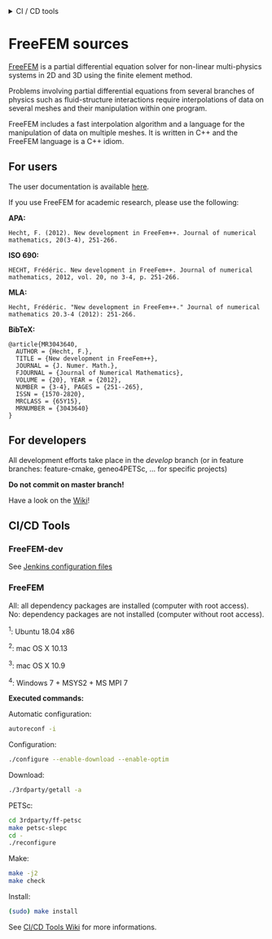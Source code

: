 <!----------------------------------------------------------------------------------->
<!--- This file is part of FreeFEM.                                               --->
<!---                                                                             --->
<!--- FreeFEM is free software: you can redistribute it and/or modify             --->
<!--- it under the terms of the GNU Lesser General Public License as published by --->
<!--- the Free Software Foundation, either version 3 of the License, or           --->
<!--- (at your option) any later version.                                         --->
<!---                                                                             --->
<!--- FreeFEM is distributed in the hope that it will be useful,                  --->
<!--- but WITHOUT ANY WARRANTY; without even the implied warranty of              --->
<!--- MERCHANTABILITY or FITNESS FOR A PARTICULAR PURPOSE.  See the               --->
<!--- GNU Lesser General Public License for more details.                         --->
<!---                                                                             --->
<!--- You should have received a copy of the GNU Lesser General Public License    --->
<!--- along with Foobar.  If not, see <http://www.gnu.org/licenses/>.             --->
<!----------------------------------------------------------------------------------->

<details>
<summary> CI / CD tools </summary>

| Codacy | Travis | LGTM | Coverity |
|:------:|:------:|:----:|:--------:|
| [![Codacy Badge](https://api.codacy.com/project/badge/Grade/710d25bb3c6040c19c3ff7c0f3201835)](https://www.codacy.com/app/sgarnotel/FreeFem-sources?utm_source=github.com&amp;utm_medium=referral&amp;utm_content=FreeFem/FreeFem-sources&amp;utm_campaign=Badge_Grade) | [![Build Status](https://travis-ci.org/FreeFem/FreeFem-sources.svg?branch=master)](https://travis-ci.org/FreeFem/FreeFem-sources) | [![Language grade: C/C++](https://img.shields.io/lgtm/grade/cpp/g/FreeFem/FreeFem-sources.svg?logo=lgtm&logoWidth=18)](https://lgtm.com/projects/g/FreeFem/FreeFem-sources/context:cpp) | <a href="https://scan.coverity.com/projects/freefem-freefem-sources"><img alt="Coverity Scan Build Status" src="https://scan.coverity.com/projects/15433/badge.svg"/></a> |

Jenkins ([FreeFEM-dev](https://ci.inria.fr/freefem-dev/)):

*Develop branch only*

| Job   | MacOS 10.10 | MacOS 10.13 | Ubuntu 16.04 | Ubuntu 18.04 | Windows |
|:-----:|:-----------:|:-----------:|:------------:|:------------:|:-------:|
| Job 1 | [![Build Status](https://ci.inria.fr/freefem-dev/buildStatus/icon?job=FreeFEM-sources-macos1010-job1)](https://ci.inria.fr/freefem-dev/job/FreeFEM-sources-macos1010-job1/) | [![Build Status](https://ci.inria.fr/freefem-dev/buildStatus/icon?job=FreeFEM-sources-macos1013-job1)](https://ci.inria.fr/freefem-dev/job/FreeFEM-sources-macos1013-job1/) | [![Build Status](https://ci.inria.fr/freefem-dev/buildStatus/icon?job=FreeFEM-sources-ubuntu1604-job1)](https://ci.inria.fr/freefem-dev/view/Ubuntu%2016.04/job/FreeFEM-sources-ubuntu1604-job1/) | [![Build Status](https://ci.inria.fr/freefem-dev/buildStatus/icon?job=FreeFEM-sources-ubuntu1804-job1)](https://ci.inria.fr/freefem-dev/view/Ubuntu%2018.04/job/FreeFEM-sources-ubuntu1804-job1/) | |
| Job 2 | [![Build Status](https://ci.inria.fr/freefem-dev/buildStatus/icon?job=FreeFEM-sources-macos1010-job2)](https://ci.inria.fr/freefem-dev/job/FreeFEM-sources-macos1010-job2/) | [![Build Status](https://ci.inria.fr/freefem-dev/buildStatus/icon?job=FreeFEM-sources-macos1013-job2)](https://ci.inria.fr/freefem-dev/job/FreeFEM-sources-macos1013-job2/) | [![Build Status](https://ci.inria.fr/freefem-dev/buildStatus/icon?job=FreeFEM-sources-ubuntu1604-job2)](https://ci.inria.fr/freefem-dev/view/Ubuntu%2016.04/job/FreeFEM-sources-ubuntu1604-job2/) | [![Build Status](https://ci.inria.fr/freefem-dev/buildStatus/icon?job=FreeFEM-sources-ubuntu1804-job2)](https://ci.inria.fr/freefem-dev/view/Ubuntu%2018.04/job/FreeFEM-sources-ubuntu1804-job2/) | |
| Job 3 | [![Build Status](https://ci.inria.fr/freefem-dev/buildStatus/icon?job=FreeFEM-sources-macos1010-job3)](https://ci.inria.fr/freefem-dev/job/FreeFEM-sources-macos1010-job3/) | [![Build Status](https://ci.inria.fr/freefem-dev/buildStatus/icon?job=FreeFEM-sources-macos1013-job3)](https://ci.inria.fr/freefem-dev/job/FreeFEM-sources-macos1013-job3/) | [![Build Status](https://ci.inria.fr/freefem-dev/buildStatus/icon?job=FreeFEM-sources-ubuntu1604-job3)](https://ci.inria.fr/freefem-dev/view/Ubuntu%2016.04/job/FreeFEM-sources-ubuntu1604-job3/) | [![Build Status](https://ci.inria.fr/freefem-dev/buildStatus/icon?job=FreeFEM-sources-ubuntu1804-job3)](https://ci.inria.fr/freefem-dev/view/Ubuntu%2018.04/job/FreeFEM-sources-ubuntu1804-job3/) | |
| Job 4 | [![Build Status](https://ci.inria.fr/freefem-dev/buildStatus/icon?job=FreeFEM-sources-macos1010-job4)](https://ci.inria.fr/freefem-dev/job/FreeFEM-sources-macos1010-job4/) | [![Build Status](https://ci.inria.fr/freefem-dev/buildStatus/icon?job=FreeFEM-sources-macos1013-job4)](https://ci.inria.fr/freefem-dev/job/FreeFEM-sources-macos1013-job4/) | [![Build Status](https://ci.inria.fr/freefem-dev/buildStatus/icon?job=FreeFEM-sources-ubuntu1604-job4)](https://ci.inria.fr/freefem-dev/view/Ubuntu%2016.04/job/FreeFEM-sources-ubuntu1604-job4/) | [![Build Status](https://ci.inria.fr/freefem-dev/buildStatus/icon?job=FreeFEM-sources-ubuntu1804-job4)](https://ci.inria.fr/freefem-dev/view/Ubuntu%2018.04/job/FreeFEM-sources-ubuntu1804-job4/) | |
| Job 5 | [![Build Status](https://ci.inria.fr/freefem-dev/buildStatus/icon?job=FreeFEM-sources-macos1010-job5)](https://ci.inria.fr/freefem-dev/job/FreeFEM-sources-macos1010-job5/) | [![Build Status](https://ci.inria.fr/freefem-dev/buildStatus/icon?job=FreeFEM-sources-macos1013-job5)](https://ci.inria.fr/freefem-dev/job/FreeFEM-sources-macos1013-job5/) | [![Build Status](https://ci.inria.fr/freefem-dev/buildStatus/icon?job=FreeFEM-sources-ubuntu1604-job5)](https://ci.inria.fr/freefem-dev/view/Ubuntu%2016.04/job/FreeFEM-sources-ubuntu1604-job5/) | [![Build Status](https://ci.inria.fr/freefem-dev/buildStatus/icon?job=FreeFEM-sources-ubuntu1804-job5)](https://ci.inria.fr/freefem-dev/view/Ubuntu%2018.04/job/FreeFEM-sources-ubuntu1804-job5/) | |
| Job 6 | [![Build Status](https://ci.inria.fr/freefem-dev/buildStatus/icon?job=FreeFEM-sources-macos1010-job6)](https://ci.inria.fr/freefem-dev/job/FreeFEM-sources-macos1010-job6/) | [![Build Status](https://ci.inria.fr/freefem-dev/buildStatus/icon?job=FreeFEM-sources-macos1013-job6)](https://ci.inria.fr/freefem-dev/job/FreeFEM-sources-macos1013-job6/) | [![Build Status](https://ci.inria.fr/freefem-dev/buildStatus/icon?job=FreeFEM-sources-ubuntu1604-job6)](https://ci.inria.fr/freefem-dev/view/Ubuntu%2016.04/job/FreeFEM-sources-ubuntu1604-job6/) | [![Build Status](https://ci.inria.fr/freefem-dev/buildStatus/icon?job=FreeFEM-sources-ubuntu1804-job6)](https://ci.inria.fr/freefem-dev/view/Ubuntu%2018.04/job/FreeFEM-sources-ubuntu1804-job6/) | [![Build Status](https://ci.inria.fr/freefem-dev/buildStatus/icon?job=FreeFEM-sources-windows7)](https://ci.inria.fr/freefem-dev/view/Windows/job/FreeFem-sources-windows7/) |
| Job CMake | [![Build Status](https://ci.inria.fr/freefem-dev/buildStatus/icon?job=FreeFEM-sources-macos1010-jobCMake)](https://ci.inria.fr/freefem-dev/view/MacOS%2010.10/job/FreeFEM-sources-macos1010-jobCMake/) | [![Build Status](https://ci.inria.fr/freefem-dev/buildStatus/icon?job=FreeFEM-sources-macos1013-jobCMake)](https://ci.inria.fr/freefem-dev/view/MacOS%2010.13/job/FreeFEM-sources-macos1013-jobCMake/) | [![Build Status](https://ci.inria.fr/freefem-dev/buildStatus/icon?job=FreeFEM-sources-ubuntu1604-jobCMake)](https://ci.inria.fr/freefem-dev/view/Ubuntu%2016.04/job/FreeFEM-sources-ubuntu1604-jobCMake/) | [![Build Status](https://ci.inria.fr/freefem-dev/buildStatus/icon?job=FreeFEM-sources-ubuntu1804-jobCMake)](https://ci.inria.fr/freefem-dev/view/Ubuntu%2018.04/job/FreeFEM-sources-ubuntu1804-jobCMake/) | [![Build Status](https://ci.inria.fr/freefem-dev/buildStatus/icon?job=FreeFEM-sources-windows7-jobCMake)](https://ci.inria.fr/freefem-dev/view/Windows/job/FreeFEM-sources-windows7-jobCMake/) |

Jenkins ([FreeFEM](https://ci.inria.fr/freefem/)):

*Master branch*

| Release | PKG | AppImage | DEB | EXE |
|:-------:|:---:|:--------:|:---:|:---:|
| [![Build Status](https://ci.inria.fr/freefem/buildStatus/icon?job=FreeFEM-sources-createRelease)](https://ci.inria.fr/freefem/view/Master/job/FreeFEM-sources-createRelease/) | [![Build Status](https://ci.inria.fr/freefem/buildStatus/icon?job=FreeFEM-sources-deployPKG)](https://ci.inria.fr/freefem/view/Master/job/FreeFEM-sources-deployPKG/) | [![Build Status](https://ci.inria.fr/freefem/buildStatus/icon?job=FreeFEM-sources-deployAppImage)](https://ci.inria.fr/freefem/view/Master/job/FreeFEM-sources-deployAppImage/) | [![Build Status](https://ci.inria.fr/freefem/buildStatus/icon?job=FreeFEM-sources-deployDEB)](https://ci.inria.fr/freefem/view/Master/job/FreeFEM-sources-deployDEB/) | [![Build Status](https://ci.inria.fr/freefem/buildStatus/icon?job=FreeFEM-sources-deployEXE)](https://ci.inria.fr/freefem/view/Master/job/FreeFEM-sources-deployEXE/) |

See [CI/CD Tools](#cicd-tools)
</details>

# FreeFEM sources

[FreeFEM](https://freefem.org) is a partial differential equation solver for non-linear multi-physics systems in 2D and 3D using the finite element method.

Problems involving partial differential equations from several branches of physics such as fluid-structure interactions require interpolations of data on several meshes and their manipulation within one program.

FreeFEM includes a fast interpolation algorithm and a language for the manipulation of data on multiple meshes. It is written in C++ and the FreeFEM language is a C++ idiom.

## For users

The user documentation is available [here](https://github.com/FreeFem/FreeFem-doc).

If you use FreeFEM for academic research, please use the following:

**APA:**
```
Hecht, F. (2012). New development in FreeFem++. Journal of numerical mathematics, 20(3-4), 251-266.
```

**ISO 690:**
```
HECHT, Frédéric. New development in FreeFem++. Journal of numerical mathematics, 2012, vol. 20, no 3-4, p. 251-266.
```

**MLA:**
```
Hecht, Frédéric. "New development in FreeFem++." Journal of numerical mathematics 20.3-4 (2012): 251-266.
```

**BibTeX:**
```
@article{MR3043640,
  AUTHOR = {Hecht, F.},
  TITLE = {New development in FreeFem++},
  JOURNAL = {J. Numer. Math.},
  FJOURNAL = {Journal of Numerical Mathematics},
  VOLUME = {20}, YEAR = {2012},
  NUMBER = {3-4}, PAGES = {251--265},
  ISSN = {1570-2820},
  MRCLASS = {65Y15},
  MRNUMBER = {3043640}
}
```


## For developers

All development efforts take place in the _develop_ branch (or in feature branches: feature-cmake, geneo4PETSc, ... for specific projects)

**Do not commit on master branch!**

Have a look on the [Wiki](https://github.com/FreeFem/FreeFem-sources/wiki)!

## CI/CD Tools

### FreeFEM-dev

See [Jenkins configuration files](etc/jenkins)

### FreeFEM

All: all dependency packages are installed (computer with root access).<br/>
No: dependency packages are not installed (computer without root access).

<sup>1</sup>: Ubuntu 18.04 x86

<sup>2</sup>: mac OS X 10.13

<sup>3</sup>: mac OS X 10.9

<sup>4</sup>: Windows 7 + MSYS2 + MS MPI 7

__Executed commands:__

Automatic configuration:

```bash
autoreconf -i
```

Configuration:

```bash
./configure --enable-download --enable-optim
```

Download:

```bash
./3rdparty/getall -a
```

PETSc:

```bash
cd 3rdparty/ff-petsc
make petsc-slepc
cd -
./reconfigure
```

Make:

```bash
make -j2
make check
```

Install:

```bash
(sudo) make install
```

See [CI/CD Tools Wiki](https://github.com/FreeFem/FreeFem-sources/wiki/CI-CD-Tools) for more informations.
